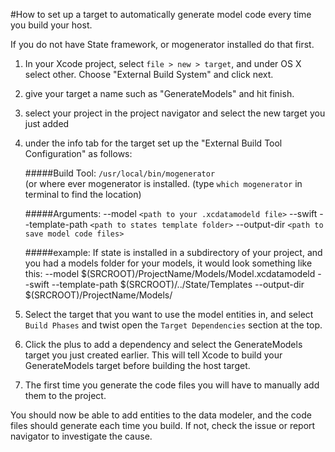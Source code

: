 #How to set up a target to automatically generate model code every time you build your host.

If you do not have State framework, or mogenerator installed do that first. 
 
1. In your Xcode project, select `file > new > target`, and under OS X select other. Choose "External Build System" and click next.

2. give your target a name such as "GenerateModels" and hit finish.

3. select your project in the project navigator and select the new target you just added

4. under the info tab for the target set up the "External Build Tool Configuration" as follows:

	#####Build Tool: `/usr/local/bin/mogenerator`  
	(or where ever mogenerator is installed. (type `which mogenerator` in terminal to 	find the location)
	

	#####Arguments:
	--model `<path to your .xcdatamodeld file>` --swift --template-path `<path to states template folder>` --output-dir `<path to save model code files>`

	#####example: 
If state is installed in a subdirectory of your project, and you had a models folder for your models, it would look something like this: --model $(SRCROOT)/ProjectName/Models/Model.xcdatamodeld --swift --template-path $(SRCROOT)/../State/Templates --output-dir $(SRCROOT)/ProjectName/Models/

5. Select the target that you want to use the model entities in, and select `Build Phases` and twist open the `Target Dependencies` section at the top. 

6. Click the plus to add a dependency and select the GenerateModels target you just created earlier. 
	This will tell Xcode to build your GenerateModels target before building the host target.
	
7. The first time you generate the code files you will have to manually add them to the project.

You should now be able to add entities to the data modeler, and the code files should generate each time you build. If not, check the issue or report navigator to investigate the cause.